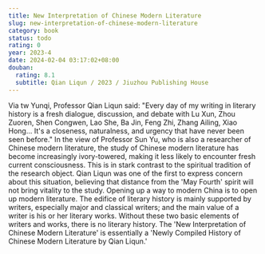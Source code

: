 ```yaml
---
title: New Interpretation of Chinese Modern Literature
slug: new-interpretation-of-chinese-modern-literature
category: book
status: todo
rating: 0
year: 2023-4
date: 2024-02-04 03:17:02+08:00
douban:
  rating: 8.1
  subtitle: Qian Liqun / 2023 / Jiuzhou Publishing House
---
```


Via tw Yunqi, Professor Qian Liqun said: "Every day of my writing in literary history is a fresh dialogue, discussion, and debate with Lu Xun, Zhou Zuoren, Shen Congwen, Lao She, Ba Jin, Feng Zhi, Zhang Ailing, Xiao Hong... It's a closeness, naturalness, and urgency that have never been seen before." In the view of Professor Sun Yu, who is also a researcher of Chinese modern literature, the study of Chinese modern literature has become increasingly ivory-towered, making it less likely to encounter fresh current consciousness. This is in stark contrast to the spiritual tradition of the research object. Qian Liqun was one of the first to express concern about this situation, believing that distance from the 'May Fourth' spirit will not bring vitality to the study. Opening up a way to modern China is to open up modern literature. The edifice of literary history is mainly supported by writers, especially major and classical writers; and the main value of a writer is his or her literary works. Without these two basic elements of writers and works, there is no literary history. The 'New Interpretation of Chinese Modern Literature' is essentially a 'Newly Compiled History of Chinese Modern Literature by Qian Liqun.'
